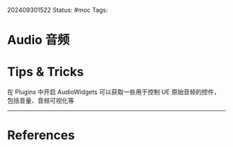 202409301522
Status: #moc
Tags:
# Audio 音频

# Tips & Tricks
在 Plugins 中开启 AudioWidgets 可以获取一些用于控制 UE 原始音频的控件，包括音量、音频可视化等

---
# References